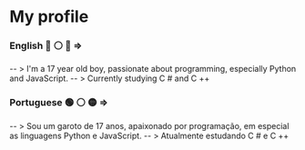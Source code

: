 # My profile
### English 🔵 ⚪ 🔴 => 
-- > I'm a 17 year old boy, passionate about programming, especially Python and JavaScript.
-- > Currently studying C # and C ++

### Portuguese 🟢 ⚪ 🟡 =>
-- > Sou um garoto de 17 anos, apaixonado por programação, em especial as linguagens Python e JavaScript.
-- > Atualmente estudando C # e C ++

<!--
**Faolam/Faolam** is a ✨ _special_ ✨ repository because its `README.md` (this file) appears on your GitHub profile.

Here are some ideas to get you started:

- 🔭 I’m currently working on ...
- 🌱 I’m currently learning ...
- 👯 I’m looking to collaborate on ...
- 🤔 I’m looking for help with ...
- 💬 Ask me about ...
- 📫 How to reach me: ...
- 😄 Pronouns: ...
- ⚡ Fun fact: ...
-->
